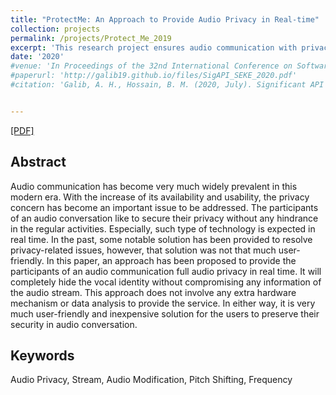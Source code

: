 ```yaml
---
title: "ProtectMe: An Approach to Provide Audio Privacy in Real-time"
collection: projects
permalink: /projects/Protect_Me_2019
excerpt: 'This research project ensures audio communication with privacy in real-time using a modification algorithm. Manuscript in Preparation.'
date: '2020'
#venue: 'In Proceedings of the 32nd International Conference on Software Engineering Knowledge Engineering, 2020 (SEKE 2020)'
#paperurl: 'http://galib19.github.io/files/SigAPI_SEKE_2020.pdf'
#citation: 'Galib, A. H., Hossain, B. M. (2020, July). Significant API Calls in Android Malware Detection (Using Feature Selection Techniques and Correlation Based Feature Elimination). In Proceedings of the 32nd International Conference on Software Engineering Knowledge Engineering (pp.566-571).'


---
```


[[PDF]](http://galib19.github.io/files/Protect_Me_2019.pdf)
## Abstract 

Audio communication has become very much
widely prevalent in this modern era. With the increase of its
availability and usability, the privacy concern has become an
important issue to be addressed. The participants of an audio
conversation like to secure their privacy without any hindrance
in the regular activities. Especially, such type of technology is
expected in real time. In the past, some notable solution has
been provided to resolve privacy-related issues, however, that
solution was not that much user-friendly. In this paper, an
approach has been proposed to provide the participants of an
audio communication full audio privacy in real time. It will
completely hide the vocal identity without compromising any
information of the audio stream. This approach does not involve
any extra hardware mechanism or data analysis to provide
the service. In either way, it is very much user-friendly and
inexpensive solution for the users to preserve their security in
audio conversation.

## Keywords 

Audio Privacy, Stream, Audio Modification,
Pitch Shifting, Frequency
